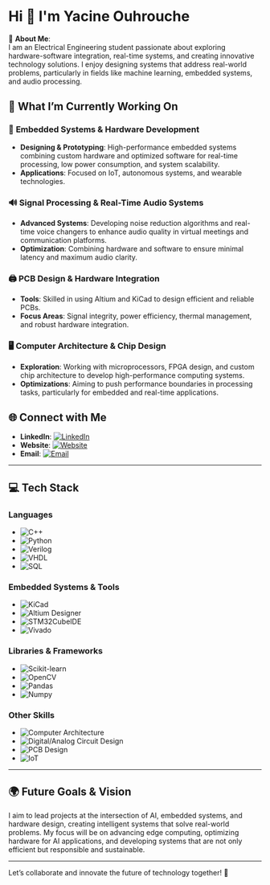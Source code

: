 # Hi 👋 I'm Yacine Ouhrouche

💫 **About Me**:  
I am an Electrical Engineering student passionate about exploring hardware-software integration, real-time systems, and creating innovative technology solutions. I enjoy designing systems that address real-world problems, particularly in fields like machine learning, embedded systems, and audio processing.
 

## 🚀 What I’m Currently Working On  

### 🔧 **Embedded Systems & Hardware Development**
- **Designing & Prototyping**: High-performance embedded systems combining custom hardware and optimized software for real-time processing, low power consumption, and system scalability.  
- **Applications**: Focused on IoT, autonomous systems, and wearable technologies.

### 🔊 **Signal Processing & Real-Time Audio Systems**
- **Advanced Systems**: Developing noise reduction algorithms and real-time voice changers to enhance audio quality in virtual meetings and communication platforms.  
- **Optimization**: Combining hardware and software to ensure minimal latency and maximum audio clarity.

### 🖨️ **PCB Design & Hardware Integration**
- **Tools**: Skilled in using Altium and KiCad to design efficient and reliable PCBs.  
- **Focus Areas**: Signal integrity, power efficiency, thermal management, and robust hardware integration.

### 🖥️ **Computer Architecture & Chip Design**
- **Exploration**: Working with microprocessors, FPGA design, and custom chip architecture to develop high-performance computing systems.  
- **Optimizations**: Aiming to push performance boundaries in processing tasks, particularly for embedded and real-time applications.


## 🌐 **Connect with Me**  

- **LinkedIn**: [![LinkedIn](https://img.shields.io/badge/LinkedIn-0077B5?style=flat&logo=linkedin&logoColor=white)](https://www.linkedin.com/in/yacine-ouhrouche/)
- **Website**: [![Website](https://img.shields.io/badge/Website-000000?style=flat&logo=github&logoColor=white)](https://yacineouhrouche.com/)
- **Email**: [![Email](https://img.shields.io/badge/Email-EA4335?style=flat&logo=gmail&logoColor=white)](mailto:yacine.ouhrouche04@hotmail.com)

---

## 💻 **Tech Stack**  

### **Languages**  
- ![C++](https://img.shields.io/badge/-C%2B%2B-00599C?style=flat&logo=c%2B%2B&logoColor=white)  
- ![Python](https://img.shields.io/badge/-Python-3776AB?style=flat&logo=python&logoColor=white)  
- ![Verilog](https://img.shields.io/badge/-Verilog-000000?style=flat&logo=verilog&logoColor=white)  
- ![VHDL](https://img.shields.io/badge/-VHDL-000000?style=flat&logo=vhdl&logoColor=white)  
- ![SQL](https://img.shields.io/badge/-SQL-4479A1?style=flat&logo=postgresql&logoColor=white)  

### **Embedded Systems & Tools**  
- ![KiCad](https://img.shields.io/badge/-KiCad-15648C?style=flat&logo=kicad&logoColor=white)  
- ![Altium Designer](https://img.shields.io/badge/-Altium_Designer-009FDA?style=flat&logo=altium&logoColor=white)  
- ![STM32CubeIDE](https://img.shields.io/badge/-STM32CubeIDE-006A8E?style=flat&logo=stm32&logoColor=white)  
- ![Vivado](https://img.shields.io/badge/-Vivado-003B5C?style=flat&logo=xilinx&logoColor=white)  

### **Libraries & Frameworks**  
- ![Scikit-learn](https://img.shields.io/badge/-Scikit-learn-F7931E?style=flat&logo=scikit-learn&logoColor=white)  
- ![OpenCV](https://img.shields.io/badge/-OpenCV-5C3EE8?style=flat&logo=opencv&logoColor=white)
- ![Pandas](https://img.shields.io/badge/-Pandas-5C3EE8?style=flat&logo=opencv&logoColor=white)
- ![Numpy](https://img.shields.io/badge/-Numpy-5C3EE8?style=flat&logo=opencv&logoColor=white)  

### **Other Skills**  
-  ![Computer Architecture](https://img.shields.io/badge/-Computer_architecture-009C3D?style=flat&logo=altium&logoColor=white)
- ![Digital/Analog Circuit Design](https://img.shields.io/badge/-Digital/Analog_Circuit_Design-009C3D?style=flat&logo=altium&logoColor=white)  
- ![PCB Design](https://img.shields.io/badge/-PCB_Design-009C3D?style=flat&logo=altium&logoColor=white)  
- ![IoT](https://img.shields.io/badge/-IoT-25D366?style=flat&logo=internet-explorer&logoColor=white)

---

## 🌍 **Future Goals & Vision**  
I aim to lead projects at the intersection of AI, embedded systems, and hardware design, creating intelligent systems that solve real-world problems. My focus will be on advancing edge computing, optimizing hardware for AI applications, and developing systems that are not only efficient but responsible and sustainable.

---

Let’s collaborate and innovate the future of technology together! 🚀
